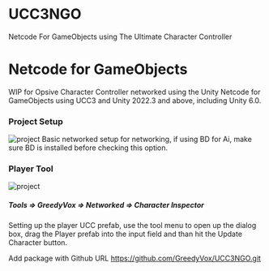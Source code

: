 # UCC3NGO
Netcode For GameObjects using The Ultimate Character Controller

# Netcode for GameObjects
WIP for Opsive Character Controller networked using the Unity Netcode for GameObjects using UCC3 and Unity 2022.3 and above, including Unity 6.0.
<h3>Project Setup</h3><img src='https://github.com/GreedyVox/MLAPI/blob/5a53149b8b04b88f6997879ab6985c32b0df06e1/Assets/Screenshot%20from%202025-03-25%2008-32-47.png' alt="project"></img>
Basic networked setup for networking, if using BD for Ai, make sure BD is installed before checking this option.

<h3>Player Tool</h3><img src='https://github.com/GreedyVox/MLAPI/blob/5a53149b8b04b88f6997879ab6985c32b0df06e1/Assets/Screenshot%20from%202025-03-25%2008-33-41.png' alt="project"></img>

<h5>Tools => GreedyVox => Networked => Character Inspector</h5>
Setting up the player UCC prefab, use the tool menu to open up the dialog box, drag the Player prefab into the input field and than hit the Update Character button.

Add package with Github URL
https://github.com/GreedyVox/UCC3NGO.git

